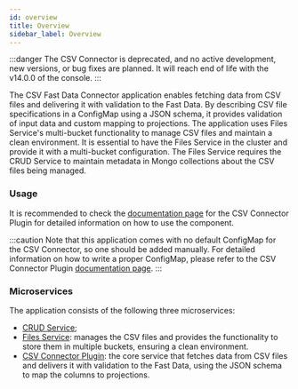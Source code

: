```yaml
---
id: overview
title: Overview
sidebar_label: Overview
---
```




:::danger
The CSV Connector is deprecated, and no active development, new versions, or bug fixes are planned. It will reach end of life with the v14.0.0 of the console.
:::

The CSV Fast Data Connector application enables fetching data from CSV files and delivering it with validation to the Fast Data. By describing CSV file specifications in a ConfigMap using a JSON schema, it provides validation of input data and custom mapping to projections. The application uses Files Service's multi-bucket functionality to manage CSV files and maintain a clean environment. It is essential to have the Files Service in the cluster and provide it with a multi-bucket configuration. The Files Service requires the CRUD Service to maintain metadata in Mongo collections about the CSV files being managed.

### Usage

It is recommended to check the [documentation page](/runtime-components/plugins/csv-connector-plugin/configuration.md) for the CSV Connector Plugin for detailed information on how to use the component.

:::caution
Note that this application comes with no default ConfigMap for the CSV Connector, so one should be added manually. For detailed information on how to write a proper ConfigMap, please refer to the CSV Connector Plugin [documentation page](/runtime-components/plugins/csv-connector-plugin/configuration.md).
:::

### Microservices

The application consists of the following three microservices:

- [CRUD Service](/runtime-components/plugins/crud-service/10_overview_and_usage.md);
- [Files Service](/runtime-components/plugins/files-service/configuration.mdx): manages the CSV files and provides the functionality to store them in multiple buckets, ensuring a clean environment.
- [CSV Connector Plugin](/runtime-components/plugins/csv-connector-plugin/configuration.md): the core service that fetches data from CSV files and delivers it with validation to the Fast Data, using the JSON schema to map the columns to projections.
